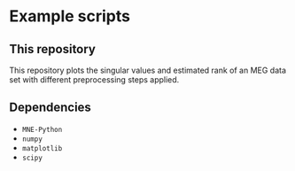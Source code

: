 # Example scripts

## This repository
This repository plots the singular values and estimated rank of an MEG data set with different preprocessing steps applied. 

## Dependencies
* `MNE-Python`
* `numpy`
* `matplotlib`
* `scipy`
